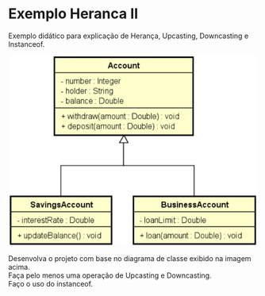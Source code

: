 # Exemplo Heranca II

Exemplo didático para explicação de Herança, Upcasting, Downcasting e Instanceof.

<img src="classDiagram.PNG">

Desenvolva o projeto com base no diagrama de classe exibido na imagem acima. <br>
Faça pelo menos uma operação de Upcasting e Downcasting.<br>
Faço o uso do instanceof.

